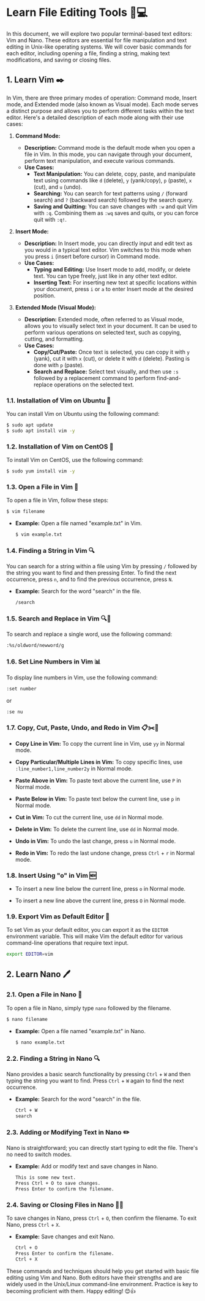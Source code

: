 # Learn File Editing Tools 📝💻

In this document, we will explore two popular terminal-based text editors: Vim and Nano. These editors are essential for file manipulation and text editing in Unix-like operating systems. We will cover basic commands for each editor, including opening a file, finding a string, making text modifications, and saving or closing files.

## 1. Learn Vim ✒️

In Vim, there are three primary modes of operation: Command mode, Insert mode, and Extended mode (also known as Visual mode). Each mode serves a distinct purpose and allows you to perform different tasks within the text editor. Here's a detailed description of each mode along with their use cases:

1. **Command Mode:**
   - **Description:** Command mode is the default mode when you open a file in Vim. In this mode, you can navigate through your document, perform text manipulation, and execute various commands.
   - **Use Cases:**
     - **Text Manipulation:** You can delete, copy, paste, and manipulate text using commands like `d` (delete), `y` (yank/copy), `p` (paste), `x` (cut), and `u` (undo).
     - **Searching:** You can search for text patterns using `/` (forward search) and `?` (backward search) followed by the search query.
     - **Saving and Quitting:** You can save changes with `:w` and quit Vim with `:q`. Combining them as `:wq` saves and quits, or you can force quit with `:q!`.

2. **Insert Mode:**
   - **Description:** In Insert mode, you can directly input and edit text as you would in a typical text editor. Vim switches to this mode when you press `i` (insert before cursor) in Command mode.
   - **Use Cases:**
     - **Typing and Editing:** Use Insert mode to add, modify, or delete text. You can type freely, just like in any other text editor.
     - **Inserting Text:** For inserting new text at specific locations within your document, press `i` or `a` to enter Insert mode at the desired position.

3. **Extended Mode (Visual Mode):**
   - **Description:** Extended mode, often referred to as Visual mode, allows you to visually select text in your document. It can be used to perform various operations on selected text, such as copying, cutting, and formatting.
   - **Use Cases:**
     - **Copy/Cut/Paste:** Once text is selected, you can copy it with `y` (yank), cut it with `x` (cut), or delete it with `d` (delete). Pasting is done with `p` (paste).
     - **Search and Replace:** Select text visually, and then use `:s` followed by a replacement command to perform find-and-replace operations on the selected text.

### 1.1. Installation of Vim on Ubuntu 🐧

You can install Vim on Ubuntu using the following command:

```bash
$ sudo apt update
$ sudo apt install vim -y
```

### 1.2. Installation of Vim on CentOS 🐧

To install Vim on CentOS, use the following command:

```bash
$ sudo yum install vim -y
```

### 1.3. Open a File in Vim 📂

To open a file in Vim, follow these steps:

```bash
$ vim filename
```

- **Example:** Open a file named "example.txt" in Vim.

  ```bash
  $ vim example.txt
  ```

### 1.4. Finding a String in Vim 🔍

You can search for a string within a file using Vim by pressing `/` followed by the string you want to find and then pressing Enter. To find the next occurrence, press `n`, and to find the previous occurrence, press `N`.

- **Example:** Search for the word "search" in the file.

  ```bash
  /search
  ```

### 1.5. Search and Replace in Vim 🔍🔄

To search and replace a single word, use the following command:

```bash
:%s/oldword/newword/g
```

### 1.6. Set Line Numbers in Vim 📊

To display line numbers in Vim, use the following command:

```bash
:set number 
```
or
```bash
:se nu
```

### 1.7. Copy, Cut, Paste, Undo, and Redo in Vim 📋✂️📄

- **Copy Line in Vim:** To copy the current line in Vim, use `yy` in Normal mode.

- **Copy Particular/Multiple Lines in Vim:** To copy specific lines, use `:line_number1,line_number2y` in Normal mode.

- **Paste Above in Vim:** To paste text above the current line, use `P` in Normal mode.

- **Paste Below in Vim:** To paste text below the current line, use `p` in Normal mode.

- **Cut in Vim:** To cut the current line, use `dd` in Normal mode.

- **Delete in Vim:** To delete the current line, use `dd` in Normal mode.

- **Undo in Vim:** To undo the last change, press `u` in Normal mode.

- **Redo in Vim:** To redo the last undone change, press `Ctrl` + `r` in Normal mode.

### 1.8. Insert Using "o" in Vim 🆕

- To insert a new line below the current line, press `o` in Normal mode.

- To insert a new line above the current line, press `O` in Normal mode.

### 1.9. Export Vim as Default Editor 🌟

To set Vim as your default editor, you can export it as the `EDITOR` environment variable. This will make Vim the default editor for various command-line operations that require text input.

```bash
export EDITOR=vim
```

## 2. Learn Nano 🖊️

### 2.1. Open a File in Nano 📂

To open a file in Nano, simply type `nano` followed by the filename.

```bash
$ nano filename
```

- **Example:** Open a file named "example.txt" in Nano.

  ```bash
  $ nano example.txt
  ```

### 2.2. Finding a String in Nano 🔍

Nano provides a basic search functionality by pressing `Ctrl` + `W` and then typing the string you want to find. Press `Ctrl` + `W` again to find the next occurrence.

- **Example:** Search for the word "search" in the file.

  ```bash
  Ctrl + W
  search
  ```

### 2.3. Adding or Modifying Text in Nano ✏️

Nano is straightforward; you can directly start typing to edit the file. There's no need to switch modes.

- **Example:** Add or modify text and save changes in Nano.

  ```bash
  This is some new text.
  Press Ctrl + O to save changes.
  Press Enter to confirm the filename.
  ```

### 2.4. Saving or Closing Files in Nano 💾🚪

To save changes in Nano, press `Ctrl` + `O`, then confirm the filename. To exit Nano, press `Ctrl` + `X`.

- **Example:** Save changes and exit Nano.

  ```bash
  Ctrl + O
  Press Enter to confirm the filename.
  Ctrl + X
  ```

These commands and techniques should help you get started with basic file editing using Vim and Nano. Both editors have their strengths and are widely used in the Unix/Linux command-line environment. Practice is key to becoming proficient with them. Happy editing! 😊👍
